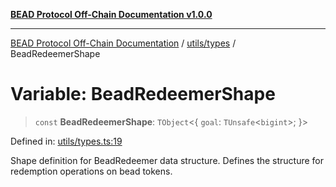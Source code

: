 [**BEAD Protocol Off-Chain Documentation v1.0.0**](../../../README.md)

***

[BEAD Protocol Off-Chain Documentation](../../../modules.md) / [utils/types](../README.md) / BeadRedeemerShape

# Variable: BeadRedeemerShape

> `const` **BeadRedeemerShape**: `TObject`\<\{ `goal`: `TUnsafe`\<`bigint`\>; \}\>

Defined in: [utils/types.ts:19](https://github.com/cmorgado/Bead-Cardano/blob/24017eb600ede1b71f111ffff6b54d88eb612b06/Aiken/bead/off-chain/utils/types.ts#L19)

Shape definition for BeadRedeemer data structure.
Defines the structure for redemption operations on bead tokens.
